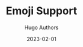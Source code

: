 ---
title: Emoji Support
date: 2023-02-01
author: Hugo Authors
description: Guide to emoji usage in Hugo
tags:
  - emoji
---